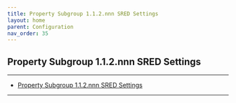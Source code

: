 ```yaml
---
title: Property Subgroup 1.1.2.nnn SRED Settings
layout: home
parent: Configuration
nav_order: 35
---
```


## Property Subgroup 1.1.2.nnn SRED Settings

---

- [Property Subgroup 1.1.2.nnn SRED Settings](#property-subgroup-112nnn-sred-settings)

---


##